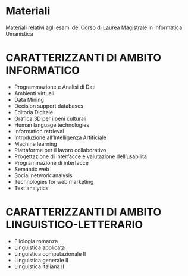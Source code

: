# Materiali
Materiali relativi agli esami del Corso di Laurea Magistrale in Informatica Umanistica


# CARATTERIZZANTI DI AMBITO INFORMATICO

* Programmazione e Analisi di Dati
* Ambienti virtuali	
* Data Mining 
* Decision support databases
* Editoria Digitale
* Grafica 3D per i beni culturali	
* Human language technologies 
* Information retrieval
* Introduzione all’Intelligenza Artificiale	
* Machine learning
* Piattaforme per il lavoro collaborativo	
* Progettazione di interfacce e valutazione dell’usabilità	
* Programmazione di interfacce	
* Semantic web 
* Social network analysis 
* Technologies for web marketing
* Text analytics

# CARATTERIZZANTI DI AMBITO LINGUISTICO-LETTERARIO
* Filologia romanza	
* Linguistica applicata
* Linguistica computazionale II	
* Linguistica generale II
* Linguistica italiana II	
